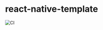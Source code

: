 # react-native-template

![CI](https://github.com/ziben-labs/react-native-template/workflows/CI/badge.svg)
